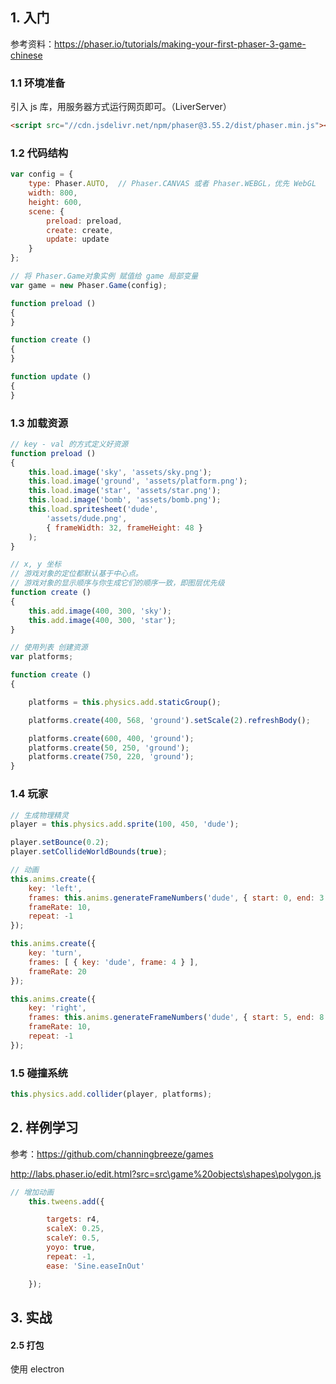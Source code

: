
## 1. 入门

参考资料：https://phaser.io/tutorials/making-your-first-phaser-3-game-chinese

### 1.1 环境准备

引入 js 库，用服务器方式运行网页即可。（LiverServer）

```html
<script src="//cdn.jsdelivr.net/npm/phaser@3.55.2/dist/phaser.min.js"></script>
```

### 1.2 代码结构

```js
var config = {
    type: Phaser.AUTO,  // Phaser.CANVAS 或者 Phaser.WEBGL，优先 WebGL
    width: 800,
    height: 600,
    scene: {
        preload: preload,
        create: create,
        update: update
    }
};

// 将 Phaser.Game对象实例 赋值给 game 局部变量
var game = new Phaser.Game(config);

function preload ()
{
}

function create ()
{
}

function update ()
{
}
```

### 1.3 加载资源

```js
// key - val 的方式定义好资源
function preload ()
{
    this.load.image('sky', 'assets/sky.png');
    this.load.image('ground', 'assets/platform.png');
    this.load.image('star', 'assets/star.png');
    this.load.image('bomb', 'assets/bomb.png');
    this.load.spritesheet('dude', 
        'assets/dude.png',
        { frameWidth: 32, frameHeight: 48 }
    );
}

// x, y 坐标
// 游戏对象的定位都默认基于中心点。
// 游戏对象的显示顺序与你生成它们的顺序一致，即图层优先级
function create ()
{
    this.add.image(400, 300, 'sky');
    this.add.image(400, 300, 'star');
}
```



```js
// 使用列表 创建资源
var platforms;

function create ()
{

    platforms = this.physics.add.staticGroup();

    platforms.create(400, 568, 'ground').setScale(2).refreshBody();

    platforms.create(600, 400, 'ground');
    platforms.create(50, 250, 'ground');
    platforms.create(750, 220, 'ground');
}
```

### 1.4 玩家

```js
// 生成物理精灵
player = this.physics.add.sprite(100, 450, 'dude');

player.setBounce(0.2);
player.setCollideWorldBounds(true);

// 动画
this.anims.create({
    key: 'left',
    frames: this.anims.generateFrameNumbers('dude', { start: 0, end: 3 }),
    frameRate: 10,
    repeat: -1
});

this.anims.create({
    key: 'turn',
    frames: [ { key: 'dude', frame: 4 } ],
    frameRate: 20
});

this.anims.create({
    key: 'right',
    frames: this.anims.generateFrameNumbers('dude', { start: 5, end: 8 }),
    frameRate: 10,
    repeat: -1
});
```

### 1.5 碰撞系统

```js
this.physics.add.collider(player, platforms);
```

## 2. 样例学习

参考：https://github.com/channingbreeze/games


http://labs.phaser.io/edit.html?src=src\game%20objects\shapes\polygon.js

```js
// 增加动画
    this.tweens.add({

        targets: r4,
        scaleX: 0.25,
        scaleY: 0.5,
        yoyo: true,
        repeat: -1,
        ease: 'Sine.easeInOut'

    });
```


## 3. 实战

#### 2.5 打包

使用 electron